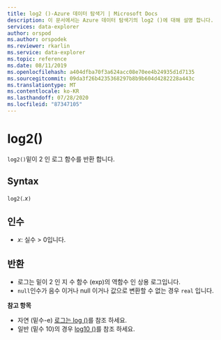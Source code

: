```yaml
---
title: log2 ()-Azure 데이터 탐색기 | Microsoft Docs
description: 이 문서에서는 Azure 데이터 탐색기의 log2 ()에 대해 설명 합니다.
services: data-explorer
author: orspod
ms.author: orspodek
ms.reviewer: rkarlin
ms.service: data-explorer
ms.topic: reference
ms.date: 08/11/2019
ms.openlocfilehash: a404dfba70f3a624acc08e70ee4b24935d1d7135
ms.sourcegitcommit: 09da3f26b4235368297b8b9b604d4282228a443c
ms.translationtype: MT
ms.contentlocale: ko-KR
ms.lasthandoff: 07/28/2020
ms.locfileid: "87347105"
---
```

# <a name="log2"></a>log2()

`log2()`밑이 2 인 로그 함수를 반환 합니다.  

## <a name="syntax"></a>Syntax

`log2(`*.x*`)`

## <a name="arguments"></a>인수

* *x*: 실수 > 0입니다.

## <a name="returns"></a>반환

* 로그는 밑이 2 인 지 수 함수 (exp)의 역함수 인 상용 로그입니다.
* `null`인수가 음수 이거나 null 이거나 값으로 변환할 수 없는 경우 `real` 입니다. 

**참고 항목**

* 자연 (밑수-e) [로그는 log ()](log-function.md)를 참조 하세요.
* 일반 (밑수 10)의 경우 [log10 ()](log10-function.md)를 참조 하세요.
